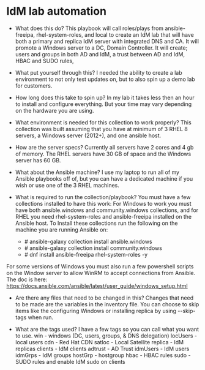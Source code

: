 # IdM lab automation
- What does this do?
This playbook will call roles/plays from ansible-freeipa, rhel-system-roles, and local to create an IdM lab that will have both a primary and replica IdM server with integrated DNS and CA. It will promote a Windows server to a DC, Domain Controller. It will create; users and groups in both AD and IdM, a trust between AD and IdM, HBAC and SUDO rules, 

- What put yourself through this?
I needed the ability to create a lab environment to not only test updates on, but to also spin up a demo lab for customers.

- How long does this take to spin up?
In my lab it takes less then an hour to install and configure everything. But your time may vary depending on the hardware you are using.

- What environment is needed for this collection to work properly?
This collection was built assuming that you have at minimum of 3 RHEL 8 servers, a Windows server (2012+), and one ansible host.

- How are the server specs?
Currently all servers have 2 cores and 4 gb of memory. The RHEL servers have 30 GB of space and the Windows server has 60 GB.

- What about the Ansible machine?
I use my laptop to run all of my Ansible playbooks off of, but you can have a dedicated machine if you wish or use one of the 3 RHEL machines.

- What is required to run the collection/playbook?
You must have a few collections installed to have this work:
For Windows to work you must have both ansible.windows and community.windows collections, and for RHEL you need rhel-system-roles and ansible-freeipa installed on the Ansible host.
To Install these collections run the following on the machine you are running Ansible on:
  - \# ansible-galaxy collection install ansible.windows
  - \# ansible-galaxy collection install community.windows
  - \# dnf install ansible-freeipa rhel-system-roles -y

For some versions of Windows you must also run a few powershell scripts on the Window server to allow WinRM to accept connections from Ansible.
The doc is here: https://docs.ansible.com/ansible/latest/user_guide/windows_setup.html

- Are there any files that need to be changed in this?
Changes that need to be made are the variables in the inventory file. You can choose to skip items like the configuring Windows or installing replica by using --skip-tags when run.

- What are the tags used?
I have a few tags so you can call what you want to use.
  win - windows (DC, users, groups, & DNS delegation)
  locUsers - local users
  cdn - Red Hat CDN
  satloc - Local Satellite
  replica - IdM replicas
  clients - IdM clients
  adtrust - AD Trust
  idmUsers - IdM users
  idmGrps - IdM groups
  hostGrp - hostgroup
  hbac - HBAC rules
  sudo - SUDO rules and enable IdM sudo on clients


